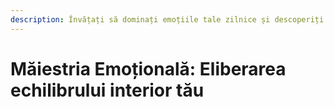 ```yaml
---
description: Învățați să dominați emoțiile tale zilnice și descoperiți o viață mai echilibrată și mai plină de satisfacție.
---
```


# Măiestria Emoțională: Eliberarea echilibrului interior tău